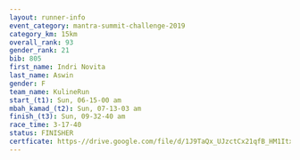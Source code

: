 ```yaml
---
layout: runner-info 
event_category: mantra-summit-challenge-2019 
category_km: 15km 
overall_rank: 93
gender_rank: 21
bib: 805
first_name: Indri Novita
last_name: Aswin
gender: F
team_name: KulineRun
start_(t1): Sun, 06-15-00 am
mbah_kamad_(t2): Sun, 07-13-03 am
finish_(t3): Sun, 09-32-40 am
race_time: 3-17-40
status: FINISHER
certficate: https-//drive.google.com/file/d/1J9TaQx_UJzctCx21qfB_HM1ItxQtEpT8/view?usp=sharing
---
```

